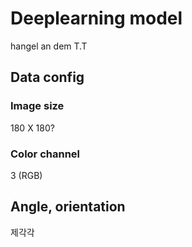 # Deeplearning model

hangel an dem T.T


## Data config

### Image size

180 X 180?

### Color channel

3 (RGB)

## Angle, orientation

제각각

